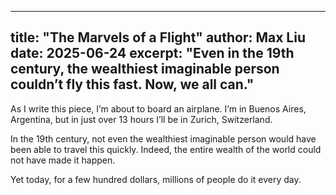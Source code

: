 
---
title: "The Marvels of a Flight"
author: Max Liu
date: 2025-06-24
excerpt: "Even in the 19th century, the wealthiest imaginable person couldn’t fly this fast. Now, we all can."
---

As I write this piece, I’m about to board an airplane. I’m in Buenos Aires, Argentina, but in just over 13 hours I’ll be in Zurich, Switzerland.

In the 19th century, not even the wealthiest imaginable person would have been able to travel this quickly. Indeed, the entire wealth of the world could not have made it happen.

Yet today, for a few hundred dollars, millions of people do it every day.
